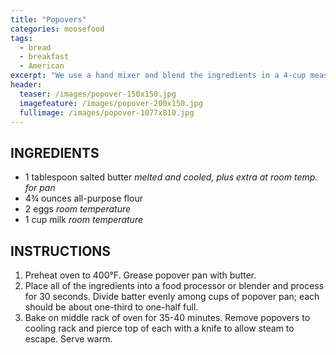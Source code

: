 ```yaml
---
title: "Popovers"
categories: moosefood
tags: 
  - bread
  - breakfast
  - American
excerpt: "We use a hand mixer and blend the ingredients in a 4-cup measuring cup rather than using a food processor or blender. It works just as well and makes for easier filling of the popover cups! Room temperature ingredients work best. Leave eggs and milk out of refrigerator for several hours before beginning to make the popovers."
header:
  teaser: /images/popover-150x150.jpg
  imagefeature: /images/popover-200x150.jpg
  fullimage: /images/popover-1077x810.jpg
---
```


## INGREDIENTS
* 1 tablespoon salted butter *melted and cooled, plus extra at room temp. for pan*
* 4¾ ounces all-purpose flour
* 2 eggs *room temperature*
* 1 cup milk *room temperature*

## INSTRUCTIONS
1. Preheat oven to 400°F. Grease popover pan with butter.
2. Place all of the ingredients into a food processor or blender and process for 30 seconds. Divide batter evenly among cups of popover pan; each should be about one-third to one-half full.
3. Bake on middle rack of oven for 35-40 minutes. Remove popovers to cooling rack and pierce top of each with a knife to allow steam to escape. Serve warm.
